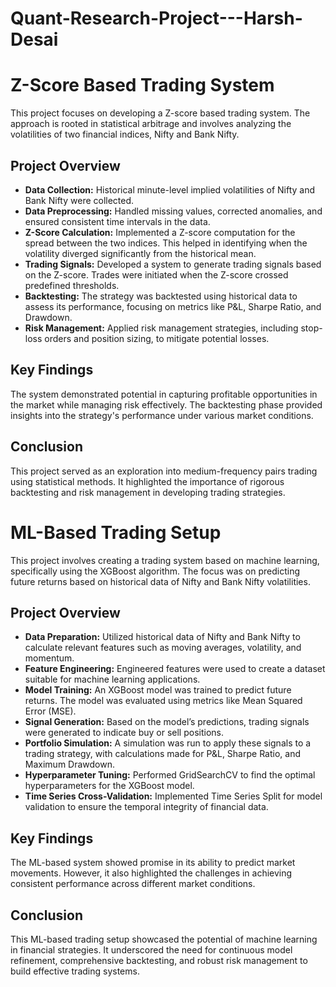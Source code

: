 # Quant-Research-Project---Harsh-Desai
<h1>Z-Score Based Trading System</h1>
<p>This project focuses on developing a Z-score based trading system. The approach is rooted in statistical arbitrage and involves analyzing the volatilities of two financial indices, Nifty and Bank Nifty.</p>

<h2>Project Overview</h2>
<ul>
  <li><strong>Data Collection:</strong> Historical minute-level implied volatilities of Nifty and Bank Nifty were collected.</li>
  <li><strong>Data Preprocessing:</strong> Handled missing values, corrected anomalies, and ensured consistent time intervals in the data.</li>
  <li><strong>Z-Score Calculation:</strong> Implemented a Z-score computation for the spread between the two indices. This helped in identifying when the volatility diverged significantly from the historical mean.</li>
  <li><strong>Trading Signals:</strong> Developed a system to generate trading signals based on the Z-score. Trades were initiated when the Z-score crossed predefined thresholds.</li>
  <li><strong>Backtesting:</strong> The strategy was backtested using historical data to assess its performance, focusing on metrics like P&L, Sharpe Ratio, and Drawdown.</li>
  <li><strong>Risk Management:</strong> Applied risk management strategies, including stop-loss orders and position sizing, to mitigate potential losses.</li>
</ul>

<h2>Key Findings</h2>
<p>The system demonstrated potential in capturing profitable opportunities in the market while managing risk effectively. The backtesting phase provided insights into the strategy's performance under various market conditions.</p>

<h2>Conclusion</h2>
<p>This project served as an exploration into medium-frequency pairs trading using statistical methods. It highlighted the importance of rigorous backtesting and risk management in developing trading strategies.</p>





<h1>ML-Based Trading Setup</h1>
<p>This project involves creating a trading system based on machine learning, specifically using the XGBoost algorithm. The focus was on predicting future returns based on historical data of Nifty and Bank Nifty volatilities.</p>

<h2>Project Overview</h2>
<ul>
  <li><strong>Data Preparation:</strong> Utilized historical data of Nifty and Bank Nifty to calculate relevant features such as moving averages, volatility, and momentum.</li>
  <li><strong>Feature Engineering:</strong> Engineered features were used to create a dataset suitable for machine learning applications.</li>
  <li><strong>Model Training:</strong> An XGBoost model was trained to predict future returns. The model was evaluated using metrics like Mean Squared Error (MSE).</li>
  <li><strong>Signal Generation:</strong> Based on the model’s predictions, trading signals were generated to indicate buy or sell positions.</li>
  <li><strong>Portfolio Simulation:</strong> A simulation was run to apply these signals to a trading strategy, with calculations made for P&L, Sharpe Ratio, and Maximum Drawdown.</li>
  <li><strong>Hyperparameter Tuning:</strong> Performed GridSearchCV to find the optimal hyperparameters for the XGBoost model.</li>
  <li><strong>Time Series Cross-Validation:</strong> Implemented Time Series Split for model validation to ensure the temporal integrity of financial data.</li>
</ul>

<h2>Key Findings</h2>
<p>The ML-based system showed promise in its ability to predict market movements. However, it also highlighted the challenges in achieving consistent performance across different market conditions.</p>

<h2>Conclusion</h2>
<p>This ML-based trading setup showcased the potential of machine learning in financial strategies. It underscored the need for continuous model refinement, comprehensive backtesting, and robust risk management to build effective trading systems.</p>
